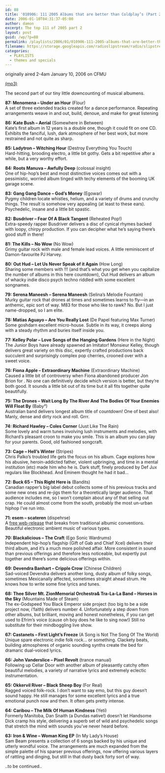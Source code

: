 ```yaml
---
id: 88
title: '010906: 111 2005 Albums that are better than Coldplay’s (Part 2)'
date: 2006-01-10T04:31:37-05:00
author: damon
excerpt: The top 111 of 2005 part 2
layout: post
guid: /wp/?p=88
permalink: /playlists/2006/01/010906-111-2005-albums-that-are-better-than-coldplays-part-2/
filename: https://storage.googleapis.com/radioslipstream/radio/slipstream010906.mp3
categories:
  - PLAYLISTS
  - themes and specials
---
```

originally aired 2-4am January 10, 2006 on CFMU

[(mp3)](https://storage.googleapis.com/radioslipstream/radio/slipstream010906.mp3)

The second part of our tiny little downcounting of musical albumens.

**87: Menomena – Under an Hour** (Flour)  
A set of three extended tracks created for a dance performance. Repeating arrangements weave in and out, build, denoue, and make for great listening

**86: Kate Bush – Aerial** (Somewhere in Between)  
Kate’s first album in 12 years is a double one, though it could fit on one CD. Exhibits the fanciful, lush, dark atmosphere of her best work, but more restrained and not quite as sharp.

**85: Ladytron – Witching Hour** (Destroy Everything You Touch)  
Hard-hitting, brooding electro, a little bit gothy. Gets a bit repetitive after a while, but a very worthy effort.

**84: Roots Manuva – Awfully Deep** (colossal insight)  
One of hip-hop’s best and most distinctive voices comes out with a pessimistic, worried album tinged with techy elements of the booming UK garage scene.

**83: Gang Gang Dance – God’s Money** (Egowar)  
Pygmy children locate whistles, helium, and a variety of drums and crunchy things. The result is somehow very appealing (at least to these ears). Psychedelic, insane and a little bit spastic.

**82: Busdriver – Fear Of A Black Tangent** (Reheated Pop!)  
Extra-speedy rapper Busdriver delivers a disc of cynical rhymes backed with loopy, chirpy production. If you can decipher what he’s saying there’s good stuff in there!

**81: The Kills – No Wow** (No Wow)  
Grimy guitar rock with male and female lead voices. A little reminiscent of Damon-favourite PJ Harvey.

**80: Out Hud – Let Us Never Speak of it Again** (How Long)  
Sharing some members with !!! (and that’s what you get when you capitalize the number of albums in this here countdown), Out Hud delivers an album of whacky indie disco psych techno riddled with some excellent songnames.

**79: Serena Maneesh – Serena Maneesh** (Selina’s Melodie Fountain)  
Murky guitar rock that drones at times and sometimes learns to fly—in an anthemic, epic sort of way. M83 for those who like to rawk? No. But I just name-dropped, so I am elite.

**78: Matias Aguayo – Are You Really Lost** (De Papel featuring Max Turner)  
Some goshdarn excellent micro-house. Subtle in its way, it creeps along with a steady rhythm and buries itself inside you.

**77: Kelley Polar – Love Songs of the Hanging Gardens** (Here in the Night)  
The Junior Boys have already spawned an Imitator! Monsieur Kelley, though delivers great variety on this disc, expertly crafted productions back succulent and surprisingly complex pop cherries, crooned over with a sweet voice.

**76: Fiona Apple – Extraordinary Machine** (Extraordinary Machine)  
Caused a little bit of controversy when Fiona abandoned producer Jon Brion for . No one can definitively decide which version is better, but they’re both good. It sounds a little bit out of its time but it all fits together quite beautifully.

**75: The Drones – Wait Long By The River And The Bodies Of Your Enemies Will Float By** (Baby²)  
Australian band delivers longest album title of countdown! One of best also! Manly, dense and dirty rock and roll. Grrr.

**74: Richard Hawley – Coles Corner** (Just Like The Rain)  
Some lovely and warm tunes involving lush instruments and melodies, with Richard’s pleasant croon to make you smile. This is an album you can play for your parents. Good, old fashioned songcraft.

**73: Cage – Hell’s Winter** (Stripes)  
Chris Palko’s troubled life gets the focus on his album. Cage explores how his abusive, heroin-addicted father, violent upbringing, and time in a mental institution (etc) made him who he is. Dark stuff, finely produced by Def Jux regulars like Blockhead. And Eminem thought he had it bad…

**72: Buck 65 – This Right Here is** (Bandits)  
Canadian rapper’s big label debut collects some of his previous tracks and some new ones and re-jigs them for a theoretically larger audience. That audience includes me, so I won’t complain about any of that selling out crap. He could almost come from the south, probably the most un-urban hiphop I’ve run into.

**71: esem – scateren** (dispehrse)  
A [free web-release](http://dot.cult.bg/esem/scateren/) that breaks from traditional albumic conventions. Beautiful electronic ambient music of various types.

**70: Blackalicious – The Craft** (Ego Sonic Wardrums)  
Independent hip-hop’s flagship (Gift of Gab and Chief Xcel) delivers their third album, and it’s a much more polished affair. More consistent in sound than previous offerings and therefore less noticeable, but expertly put together and there’s some delicious offerings within.

**69: Devendra Banhart – Cripple Crow** (Chinese Children)  
Sad-voiced Devendra delivers another long, dusty album of folky songs, sometimes Mexicanally affected, sometimes straight ahead strum. He knows how to write some fine lyrics and tunes.

**68: Thee Silver Mt. ZionMemorial Orchestra& Tra-La-La Band – Horses in the Sky** (Mountains Made of Steam)  
The ex-Godspeed You Black Emperor side project (too big to be a side project now, i’faith) delivers number 4. Unfortunately a step down from other albums, but brilliant, moving and honest nonetheless, if you can get used to Efrim’s voice (cause oh boy does he like to sing now!) Still no substitute for their mindboggling live show.

**67: Castanets – First Light’s Freeze** (A Song is Not The Song Of The World)  
Unique spare electronic indie folk rock… or something. Clackety beats, building atmospheres of organic sounding synths create the bed for dramaric dual-voiced lyrics.

**66: John Vanderslice – Pixel Revolt** (trance manual)  
Following up Cellar Door with another album of pleasantly catchy often beautiful melodies, a variety of narrative lyrics and extremely eclectic instrumentation.

**65: Okkervil River – Black Sheep Boy** (For Real)  
Ragged voiced folk-rock. I don’t want to say emo, but this guy doesn’t sound happy. He still manages for some excellent lyrics and a true emotional punch now and then. It often gets pretty intense.

**64: Caribou – The Milk Of Human Kindness** (Yeti)  
Formerly Manitoba, Dan Snaith (a Dundas native!) doesn’t let Handsome Dick cramp his style, delivering a superb set of wild and psychedelic songs that stretch the mind with sounds you’ve never heard before.

**63: Iron & Wine – Woman King EP** (In My Lady’s House)  
Sam Beam presents a collection of 6 songs backed by his unique and utterly wondful voice. The arrangements are much expanded from the simple palette of his sparser previous offerings, now offering various layers of rattling and dinging, but still in that dusty back forty sort of way.

..to be continued..